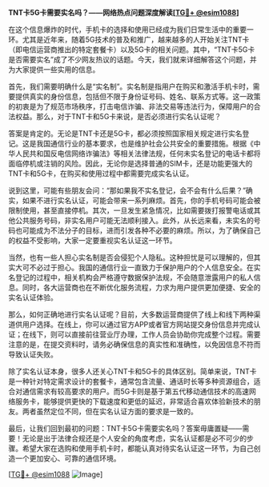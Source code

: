**TNT卡5G卡需要实名吗？——网络热点问题深度解读[[TG💪+ @esim1088](https://t.me/s/esim1088)]**

在这个信息爆炸的时代，手机卡的选择和使用已经成为我们日常生活中的重要一环。尤其是近年来，随着5G技术的普及和推广，越来越多的人开始关注TNT卡（即电信运营商推出的特定套餐卡）以及5G卡的相关问题。其中，“TNT卡5G卡是否需要实名”成了不少网友热议的话题。今天，我们就来详细解答这个问题，并为大家提供一些实用的信息。

首先，我们需要明确什么是“实名制”。实名制是指用户在购买和激活手机卡时，需要提供真实的身份信息，包括但不限于身份证号码、姓名、联系方式等。这一政策的初衷是为了规范市场秩序，打击电信诈骗、非法交易等违法行为，保障用户的合法权益。那么，对于TNT卡和5G卡来说，是否必须进行实名认证呢？

答案是肯定的。无论是TNT卡还是5G卡，都必须按照国家相关规定进行实名登记。这是我国通信行业的基本要求，也是维护社会公共安全的重要措施。根据《中华人民共和国反电信网络诈骗法》等相关法律法规，任何未实名登记的电话卡都将面临停机或注销的风险。因此，无论你是选择普通的SIM卡，还是功能更强大的TNT卡和5G卡，在购买和使用过程中都需要完成实名认证。

说到这里，可能有些朋友会问：“那如果我不实名登记，会不会有什么后果？”确实，如果不进行实名认证，可能会带来一系列麻烦。首先，你的手机号码可能会被限制使用，甚至直接停机。其次，一旦发生紧急情况，比如需要拨打报警电话或其他公共服务号码，非实名用户可能无法顺利接入。此外，从长远来看，未实名的号码也可能成为不法分子的目标，进而引发各种不必要的麻烦。所以，为了确保自己的权益不受影响，大家一定要重视实名认证这一环节。

当然，也有一些人担心实名制是否会侵犯个人隐私。这种担忧是可以理解的，但其实大可不必过于担心。我国的通信行业一直致力于保护用户的个人信息安全。在实名登记的过程中，相关机构会严格遵守数据保护法规，不会随意泄露用户的私人信息。同时，各大运营商也在不断优化服务流程，力求为用户提供更加便捷、安全的实名认证体验。

那么，如何正确地进行实名认证呢？目前，大多数运营商提供了线上和线下两种渠道供用户选择。在线上，你可以通过官方APP或者官方网站提交身份信息并完成认证；在线下，则可以直接前往营业厅办理，工作人员会协助你完成整个过程。需要注意的是，在提交资料时，请务必确保信息的真实性和准确性，以免因信息不符而导致认证失败。

除了实名认证本身，很多人还关心TNT卡和5G卡的具体区别。简单来说，TNT卡是一种针对特定需求设计的套餐卡，通常包含流量、通话时长等多种资源组合，适合对通信需求有较高要求的用户。而5G卡则是基于第五代移动通信技术的高速网络服务卡，能够提供更快的下载速度和更低的延迟，非常适合喜欢体验新技术的朋友。两者虽然定位不同，但在实名认证方面的要求是一致的。

最后，让我们回到最初的问题：TNT卡5G卡需要实名吗？答案毋庸置疑——需要！无论是出于法律合规还是个人安全的角度考虑，实名认证都是必不可少的步骤。希望大家在选购和使用手机卡时，都能认真对待实名认证这一环节，为自己创造一个更加安心、可靠的通信环境。

[[TG💪+ @esim1088](https://t.me/s/esim1088) ![Image](https://i.postimg.cc/4NQfJmqS/Snipaste-2025-05-13-00-14-12.png)]
